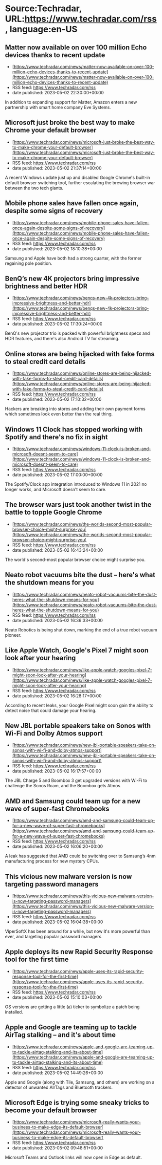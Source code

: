 # Source:Techradar, URL:https://www.techradar.com/rss, language:en-US

## Matter now available on over 100 million Echo devices thanks to recent update
 - [https://www.techradar.com/news/matter-now-available-on-over-100-million-echo-devices-thanks-to-recent-update](https://www.techradar.com/news/matter-now-available-on-over-100-million-echo-devices-thanks-to-recent-update)
 - RSS feed: https://www.techradar.com/rss
 - date published: 2023-05-02 22:30:00+00:00

In addition to expanding support for Matter, Amazon enters a new partnership with smart home company Eve Systems.

## Microsoft just broke the best way to make Chrome your default browser
 - [https://www.techradar.com/news/microsoft-just-broke-the-best-way-to-make-chrome-your-default-browser](https://www.techradar.com/news/microsoft-just-broke-the-best-way-to-make-chrome-your-default-browser)
 - RSS feed: https://www.techradar.com/rss
 - date published: 2023-05-02 21:37:14+00:00

A recent Windows update just up and disabled Google Chrome's built-in default browser switching tool, further escalating the brewing browser war between the two tech giants.

## Mobile phone sales have fallen once again, despite some signs of recovery
 - [https://www.techradar.com/news/mobile-phone-sales-have-fallen-once-again-despite-some-signs-of-recovery](https://www.techradar.com/news/mobile-phone-sales-have-fallen-once-again-despite-some-signs-of-recovery)
 - RSS feed: https://www.techradar.com/rss
 - date published: 2023-05-02 18:10:38+00:00

Samsung and Apple have both had a strong quarter, with the former regaining pole position.

## BenQ’s new 4K projectors bring impressive brightness and better HDR
 - [https://www.techradar.com/news/benqs-new-4k-projectors-bring-impressive-brightness-and-better-hdr](https://www.techradar.com/news/benqs-new-4k-projectors-bring-impressive-brightness-and-better-hdr)
 - RSS feed: https://www.techradar.com/rss
 - date published: 2023-05-02 17:30:24+00:00

BenQ's new projector trio is packed with powerful brightness specs and HDR features, and there's also Android TV for streaming.

## Online stores are being hijacked with fake forms to steal credit card details
 - [https://www.techradar.com/news/online-stores-are-being-hijacked-with-fake-forms-to-steal-credit-card-details](https://www.techradar.com/news/online-stores-are-being-hijacked-with-fake-forms-to-steal-credit-card-details)
 - RSS feed: https://www.techradar.com/rss
 - date published: 2023-05-02 17:10:32+00:00

Hackers are breaking into stores and adding their own payment forms which sometimes look even better than the real thing.

## Windows 11 Clock has stopped working with Spotify and there's no fix in sight
 - [https://www.techradar.com/news/windows-11-clock-is-broken-and-microsoft-doesnt-seem-to-care](https://www.techradar.com/news/windows-11-clock-is-broken-and-microsoft-doesnt-seem-to-care)
 - RSS feed: https://www.techradar.com/rss
 - date published: 2023-05-02 17:00:00+00:00

The Spotify/Clock app integration introduced to Windows 11 in 2021 no longer works, and Microsoft doesn't seem to care.

## The browser wars just took another twist in the battle to topple Google Chrome
 - [https://www.techradar.com/news/the-worlds-second-most-popular-browser-choice-might-surprise-you](https://www.techradar.com/news/the-worlds-second-most-popular-browser-choice-might-surprise-you)
 - RSS feed: https://www.techradar.com/rss
 - date published: 2023-05-02 16:43:24+00:00

The world's second-most popular browser choice might surprise you.

## Neato robot vacuums bite the dust – here's what the shutdown means for you
 - [https://www.techradar.com/news/neato-robot-vacuums-bite-the-dust-heres-what-the-shutdown-means-for-you](https://www.techradar.com/news/neato-robot-vacuums-bite-the-dust-heres-what-the-shutdown-means-for-you)
 - RSS feed: https://www.techradar.com/rss
 - date published: 2023-05-02 16:36:33+00:00

Neato Robotics is being shut down, marking the end of a true robot vacuum pioneer.

## Like Apple Watch, Google's Pixel 7 might soon look after your hearing
 - [https://www.techradar.com/news/like-apple-watch-googles-pixel-7-might-soon-look-after-your-hearing](https://www.techradar.com/news/like-apple-watch-googles-pixel-7-might-soon-look-after-your-hearing)
 - RSS feed: https://www.techradar.com/rss
 - date published: 2023-05-02 16:28:17+00:00

According to recent leaks, your Google Pixel might soon gain the ability to detect noise that could damage your hearing.

## New JBL portable speakers take on Sonos with Wi-Fi and Dolby Atmos support
 - [https://www.techradar.com/news/new-jbl-portable-speakers-take-on-sonos-with-wi-fi-and-dolby-atmos-support](https://www.techradar.com/news/new-jbl-portable-speakers-take-on-sonos-with-wi-fi-and-dolby-atmos-support)
 - RSS feed: https://www.techradar.com/rss
 - date published: 2023-05-02 16:17:57+00:00

The JBL Charge 5 and Boombox 3 get upgraded versions with Wi-Fi to challenge the Sonos Roam, and the Boombox gets Atmos.

## AMD and Samsung could team up for a new wave of super-fast Chromebooks
 - [https://www.techradar.com/news/amd-and-samsung-could-team-up-for-a-new-wave-of-super-fast-chromebooks](https://www.techradar.com/news/amd-and-samsung-could-team-up-for-a-new-wave-of-super-fast-chromebooks)
 - RSS feed: https://www.techradar.com/rss
 - date published: 2023-05-02 16:06:20+00:00

A leak has suggested that AMD could be switching over to Samsung’s 4nm manufacturing process for new mystery CPUs.

## This vicious new malware version is now targeting password managers
 - [https://www.techradar.com/news/this-vicious-new-malware-version-is-now-targeting-password-managers](https://www.techradar.com/news/this-vicious-new-malware-version-is-now-targeting-password-managers)
 - RSS feed: https://www.techradar.com/rss
 - date published: 2023-05-02 16:04:38+00:00

ViperSoftX has been around for a while, but now it's more powerful than ever, and targeting popular password managers.

## Apple deploys its new Rapid Security Response tool for the first time
 - [https://www.techradar.com/news/apple-uses-its-rapid-security-response-tool-for-the-first-time](https://www.techradar.com/news/apple-uses-its-rapid-security-response-tool-for-the-first-time)
 - RSS feed: https://www.techradar.com/rss
 - date published: 2023-05-02 15:10:03+00:00

OS versions are getting a little (a) ticker to symbolize a patch being installed.

## Apple and Google are teaming up to tackle AirTag stalking – and it's about time
 - [https://www.techradar.com/news/apple-and-google-are-teaming-up-to-tackle-airtag-stalking-and-its-about-time](https://www.techradar.com/news/apple-and-google-are-teaming-up-to-tackle-airtag-stalking-and-its-about-time)
 - RSS feed: https://www.techradar.com/rss
 - date published: 2023-05-02 14:49:26+00:00

Apple and Google (along with Tile, Samsung, and others) are working on a detector of unwanted AIrTags and Bluetooth trackers.

## Microsoft Edge is trying some sneaky tricks to become your default browser
 - [https://www.techradar.com/news/microsoft-really-wants-your-business-to-make-edge-its-default-browser](https://www.techradar.com/news/microsoft-really-wants-your-business-to-make-edge-its-default-browser)
 - RSS feed: https://www.techradar.com/rss
 - date published: 2023-05-02 09:48:51+00:00

Microsoft Teams and Outlook links will now open in Edge as default.

